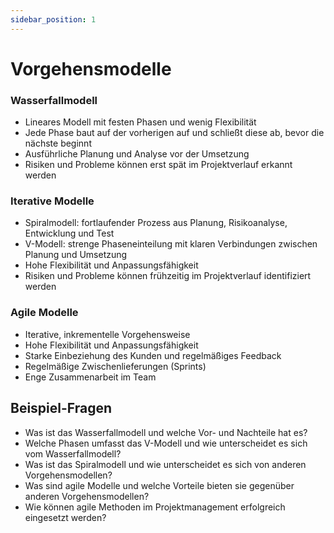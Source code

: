 ```yaml
---
sidebar_position: 1
---
```


# Vorgehensmodelle

<!-- Vorgehensmodelle unterscheiden können, z. B.

-   Wasserfallmodell
-   Iterative Modelle (z. B. Spiralmodell, V-Modell)
-   Agile Modelle -->

### Wasserfallmodell

-   Lineares Modell mit festen Phasen und wenig Flexibilität
-   Jede Phase baut auf der vorherigen auf und schließt diese ab, bevor die nächste beginnt
-   Ausführliche Planung und Analyse vor der Umsetzung
-   Risiken und Probleme können erst spät im Projektverlauf erkannt werden

### Iterative Modelle

-   Spiralmodell: fortlaufender Prozess aus Planung, Risikoanalyse, Entwicklung und Test
-   V-Modell: strenge Phaseneinteilung mit klaren Verbindungen zwischen Planung und Umsetzung
-   Hohe Flexibilität und Anpassungsfähigkeit
-   Risiken und Probleme können frühzeitig im Projektverlauf identifiziert werden

### Agile Modelle

-   Iterative, inkrementelle Vorgehensweise
-   Hohe Flexibilität und Anpassungsfähigkeit
-   Starke Einbeziehung des Kunden und regelmäßiges Feedback
-   Regelmäßige Zwischenlieferungen (Sprints)
-   Enge Zusammenarbeit im Team

## Beispiel-Fragen

-   Was ist das Wasserfallmodell und welche Vor- und Nachteile hat es?
-   Welche Phasen umfasst das V-Modell und wie unterscheidet es sich vom Wasserfallmodell?
-   Was ist das Spiralmodell und wie unterscheidet es sich von anderen Vorgehensmodellen?
-   Was sind agile Modelle und welche Vorteile bieten sie gegenüber anderen Vorgehensmodellen?
-   Wie können agile Methoden im Projektmanagement erfolgreich eingesetzt werden?
